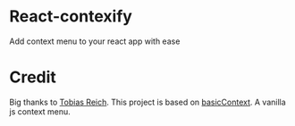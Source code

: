 # React-contexify

Add context menu to your react app with ease

# Credit
 
Big thanks to [Tobias Reich](https://github.com/electerious). This project is based on [basicContext](https://github.com/electerious/basicContext). A vanilla js context menu.

